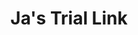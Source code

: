 ---
title: Ja's Trial Link
redirect_to: https://docs.google.com/forms/d/1djnmV3b_IHdCVWejgNYNWKRtc0plDEu9ILLz6O5viqs/edit
redirect_from: 
  - /JaTrial2
  - /jatrial2
---